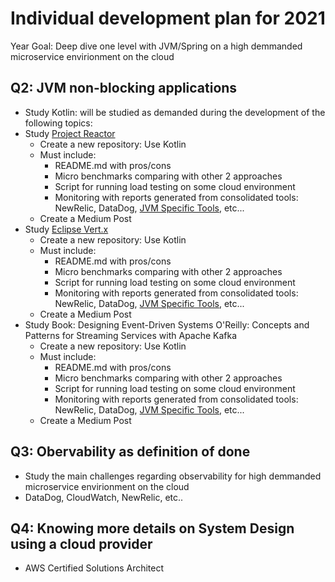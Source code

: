 # Individual development plan for 2021

Year Goal: Deep dive one level with JVM/Spring on a high demmanded microservice envirionment on the cloud


## Q2: JVM non-blocking applications
 - Study Kotlin: will be studied as demanded during the development of the following topics:
 - Study [Project Reactor](https://projectreactor.io/) 
   - Create a new repository: Use Kotlin
   - Must include: 
     - README.md with pros/cons
     - Micro benchmarks comparing with other 2 approaches
     - Script for running load testing on some cloud environment
     - Monitoring with reports generated from consolidated tools: NewRelic, DataDog, [JVM Specific Tools](https://dzone.com/articles/top-9-free-java-process-monitoring-tools-amp-how-t), etc...
   - Create a Medium Post
 - Study [Eclipse Vert.x](https://vertx.io/) 
   - Create a new repository: Use Kotlin
   - Must include: 
     - README.md with pros/cons
     - Micro benchmarks comparing with other 2 approaches
     - Script for running load testing on some cloud environment
     - Monitoring with reports generated from consolidated tools: NewRelic, DataDog, [JVM Specific Tools](https://dzone.com/articles/top-9-free-java-process-monitoring-tools-amp-how-t), etc...
   - Create a Medium Post
 - Study Book: Designing Event-Driven Systems O'Reilly: Concepts and Patterns for Streaming Services with Apache Kafka
     - Create a new repository: Use Kotlin
     - Must include:
         - README.md with pros/cons
         - Micro benchmarks comparing with other 2 approaches
         - Script for running load testing on some cloud environment
         - Monitoring with reports generated from consolidated tools: NewRelic, DataDog, [JVM Specific Tools](https://dzone.com/articles/top-9-free-java-process-monitoring-tools-amp-how-t), etc...
     - Create a Medium Post
   
## Q3: Obervability as definition of done
 - Study the main challenges regarding observability for high demmanded microservice envirionment on the cloud
 - DataDog, CloudWatch, NewRelic, etc..


## Q4: Knowing more details on System Design using a cloud provider
- AWS Certified Solutions Architect

